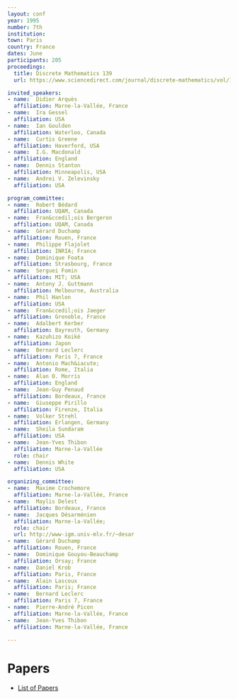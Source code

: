 ```yaml
---
layout: conf
year: 1995
number: 7th
institution: 
town: Paris
country: France
dates: June
participants: 205
proceedings:
  title: Discrete Mathematics 139
  url: https://www.sciencedirect.com/journal/discrete-mathematics/vol/139/issue/1

invited_speakers:
- name:  Didier Arquès
  affiliation: Marne-la-Vallée, France
- name:  Ira Gessel
  affiliation: USA
- name:  Ian Goulden
  affiliation: Waterloo, Canada
- name:  Curtis Greene
  affiliation: Haverford, USA
- name:  I.G. Macdonald
  affiliation: England
- name:  Dennis Stanton
  affiliation: Minneapolis, USA
- name:  Andrei V. Zelevinsky
  affiliation: USA

program_committee:
- name:  Robert Bédard
  affiliation: UQAM, Canada
- name:  Fran&ccedil;ois Bergeron
  affiliation: UQAM, Canada
- name:  Gérard Duchamp
  affiliation: Rouen, France
- name:  Philippe Flajolet
  affiliation: INRIA; France
- name:  Dominique Foata
  affiliation: Strasbourg, France
- name:  Serguei Fomin
  affiliation: MIT; USA
- name:  Antony J. Guttmann
  affiliation: Melbourne, Australia
- name:  Phil Hanlon
  affiliation: USA
- name:  Fran&ccedil;ois Jaeger
  affiliation: Grenoble, France
- name:  Adalbert Kerber
  affiliation: Bayreuth, Germany
- name:  Kazuhizo Koiké
  affiliation: Japon
- name:  Bernard Leclerc
  affiliation: Paris 7, France
- name:  Antonio Mach&iacute;
  affiliation: Rome, Italia
- name:  Alan O. Morris
  affiliation: England
- name:  Jean-Guy Penaud
  affiliation: Bordeaux, France
- name:  Giuseppe Pirillo
  affiliation: Firenze, Italia
- name:  Volker Strehl
  affiliation: Erlangen, Germany
- name:  Sheila Sundaram
  affiliation: USA
- name:  Jean-Yves Thibon
  affiliation: Marne-la-Vallée
  role: chair
- name:  Dennis White
  affiliation: USA

organizing_committee:
- name:  Maxime Crochemore
  affiliation: Marne-la-Vallée, France
- name:  Maylis Delest
  affiliation: Bordeaux, France
- name:  Jacques Désarménien
  affiliation: Marne-la-Vallée;
  role: chair
  url: http://www-igm.univ-mlv.fr/~desar
- name:  Gérard Duchamp
  affiliation: Rouen, France
- name:  Dominique Gouyou-Beauchamp
  affiliation: Orsay; France
- name:  Daniel Krob
  affiliation: Paris, France
- name:  Alain Lascoux
  affiliation: Paris; France
- name:  Bernard Leclerc
  affiliation: Paris 7, France
- name:  Pierre-André Picon
  affiliation: Marne-la-Vallée, France
- name:  Jean-Yves Thibon
  affiliation: Marne-la-Vallée, France

---
```

# Papers

- <A HREF="articles.html">List of Papers</A>
